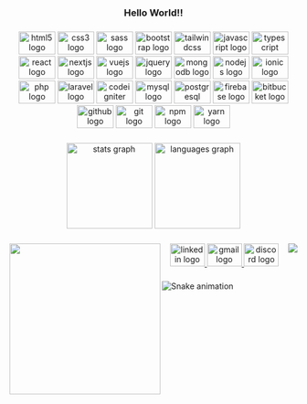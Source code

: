 <h3 align="center">Hello World!!</h3>

###

<div align="center">
  <img src="https://cdn.jsdelivr.net/gh/devicons/devicon/icons/html5/html5-original.svg" height="40" width="64" alt="html5 logo"  />
  <img src="https://cdn.jsdelivr.net/gh/devicons/devicon/icons/css3/css3-original.svg" height="40" width="64" alt="css3 logo"  />
  <img src="https://cdn.jsdelivr.net/gh/devicons/devicon/icons/sass/sass-original.svg" height="40" width="64" alt="sass logo"  />
  <img src="https://cdn.jsdelivr.net/gh/devicons/devicon/icons/bootstrap/bootstrap-original.svg" height="40" width="64" alt="bootstrap logo"  />
  <img src="https://cdn.jsdelivr.net/gh/devicons/devicon/icons/tailwindcss/tailwindcss-plain.svg" height="40" width="64" alt="tailwindcss logo"  />
  <img src="https://cdn.jsdelivr.net/gh/devicons/devicon/icons/javascript/javascript-plain.svg" height="40" width="64" alt="javascript logo"  />
  <img src="https://cdn.jsdelivr.net/gh/devicons/devicon/icons/typescript/typescript-plain.svg" height="40" width="64" alt="typescript logo"  />
  <img src="https://cdn.jsdelivr.net/gh/devicons/devicon/icons/react/react-original.svg" height="40" width="64" alt="react logo"  />
  <img src="https://cdn.jsdelivr.net/gh/devicons/devicon/icons/nextjs/nextjs-original.svg" height="40" width="64" alt="nextjs logo"  />
  <img src="https://cdn.jsdelivr.net/gh/devicons/devicon/icons/vuejs/vuejs-original.svg" height="40" width="64" alt="vuejs logo"  />
  <img src="https://cdn.jsdelivr.net/gh/devicons/devicon/icons/jquery/jquery-original.svg" height="40" width="64" alt="jquery logo"  />
  <img src="https://cdn.jsdelivr.net/gh/devicons/devicon/icons/mongodb/mongodb-original.svg" height="40" width="64" alt="mongodb logo"  />
  <img src="https://cdn.jsdelivr.net/gh/devicons/devicon/icons/nodejs/nodejs-original.svg" height="40" width="64" alt="nodejs logo"  />
  <img src="https://cdn.jsdelivr.net/gh/devicons/devicon/icons/ionic/ionic-original.svg" height="40" width="64" alt="ionic logo"  />
  <img src="https://cdn.jsdelivr.net/gh/devicons/devicon/icons/php/php-original.svg" height="40" width="64" alt="php logo"  />
  <img src="https://cdn.jsdelivr.net/gh/devicons/devicon/icons/laravel/laravel-plain.svg" height="40" width="64" alt="laravel logo"  />
  <img src="https://cdn.jsdelivr.net/gh/devicons/devicon/icons/codeigniter/codeigniter-plain.svg" height="40" width="64" alt="codeigniter logo"  />
  <img src="https://cdn.jsdelivr.net/gh/devicons/devicon/icons/mysql/mysql-original.svg" height="40" width="64" alt="mysql logo"  />
  <img src="https://cdn.jsdelivr.net/gh/devicons/devicon/icons/postgresql/postgresql-original.svg" height="40" width="64" alt="postgresql logo"  />
  <img src="https://cdn.jsdelivr.net/gh/devicons/devicon/icons/firebase/firebase-plain.svg" height="40" width="64" alt="firebase logo"  />
  <img src="https://cdn.jsdelivr.net/gh/devicons/devicon/icons/bitbucket/bitbucket-original.svg" height="40" width="64" alt="bitbucket logo"  />
  <img src="https://cdn.jsdelivr.net/gh/devicons/devicon/icons/github/github-original.svg" height="40" width="64" alt="github logo"  />
  <img src="https://cdn.jsdelivr.net/gh/devicons/devicon/icons/git/git-original.svg" height="40" width="64" alt="git logo"  />
  <img src="https://cdn.jsdelivr.net/gh/devicons/devicon/icons/npm/npm-original-wordmark.svg" height="40" width="64" alt="npm logo"  />
  <img src="https://cdn.jsdelivr.net/gh/devicons/devicon/icons/yarn/yarn-original.svg" height="40" width="64" alt="yarn logo"  />
</div>

###

<div align="center">
  <img src="https://github-readme-stats.vercel.app/api?hide_title=true&hide_rank=false&show_icons=true&include_all_commits=true&count_private=true&disable_animations=false&theme=github_dark&locale=en&hide_border=false&username=Guzzera" height="150" alt="stats graph"  />
  <img src="https://github-readme-stats.vercel.app/api/top-langs?locale=en&hide_title=true&layout=compact&card_width=320&langs_count=12&theme=github_dark&hide_border=true&username=Guzzera" height="150" alt="languages graph"  />
</div>

###

<img align="right" src="https://visitor-badge.laobi.icu/badge?page_id=Guzzera.Guzzera&left_color=yellow&left_text=Visitors"  />

###

<img align="left" height="264" src="https://c.tenor.com/itjFesV8_RUAAAAi/soulja-boy-pepe.gif"  />

###

<div align="center">
  <a href="https://www.linkedin.com/in/gusreis/" target="_blank">
    <img src="https://raw.githubusercontent.com/maurodesouza/profile-readme-generator/master/src/assets/icons/social/linkedin/default.svg" width="61" height="40" alt="linkedin logo"  />
  </a>
  <a href="mailto:guzzeradeveloper@gmail.com" target="_blank">
    <img src="https://raw.githubusercontent.com/maurodesouza/profile-readme-generator/master/src/assets/icons/social/gmail/default.svg" width="61" height="40" alt="gmail logo"  />
  </a>
  <a href="Guzzera#5461" target="_blank">
    <img src="https://raw.githubusercontent.com/maurodesouza/profile-readme-generator/master/src/assets/icons/social/discord/default.svg" width="61" height="40" alt="discord logo"  />
  </a>
</div>

###

<img href="https://raw.githubusercontent.com/Guzzera/Guzzera/blob/output/snake.svg" alt="Snake animation" />

###
